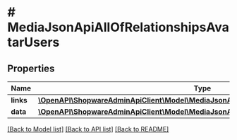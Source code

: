 # # MediaJsonApiAllOfRelationshipsAvatarUsers

## Properties

Name | Type | Description | Notes
------------ | ------------- | ------------- | -------------
**links** | [**\OpenAPI\ShopwareAdminApiClient\Model\MediaJsonApiAllOfRelationshipsAvatarUsersLinks**](MediaJsonApiAllOfRelationshipsAvatarUsersLinks.md) |  | [optional]
**data** | [**\OpenAPI\ShopwareAdminApiClient\Model\MediaJsonApiAllOfRelationshipsAvatarUsersData[]**](MediaJsonApiAllOfRelationshipsAvatarUsersData.md) |  | [optional]

[[Back to Model list]](../../README.md#models) [[Back to API list]](../../README.md#endpoints) [[Back to README]](../../README.md)
